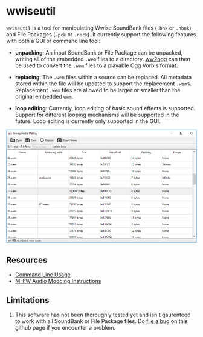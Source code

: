 # wwiseutil
`wwiseutil` is a tool for manipulating Wwise SoundBank files (`.bnk` or `.nbnk`) and File Packages (`.pck` or `.npck`). It currently support the following features with both a GUI or command line tool:

* __unpacking__: An input SoundBank or File Package can be unpacked, writing all of the embedded `.wem` files to a directory.
[ww2ogg](https://github.com/hcs64/ww2ogg/releases) can then be used to convert the `.wem` files to a playable Ogg Vorbis format. 

* __replacing__: The `.wem` files within a source can be replaced. All metadata stored within the file will be updated to support the replacement `.wem`s. Replacement `.wem` files are allowed to be larger or smaller than the original embedded `wem`.

* __loop editing__: Currently, loop editing of basic sound effects is supported. Support for different looping mechanisms will be supported in the future. Loop editing is currently only supported in the GUI.

![screenshot](assets/screenshot.PNG?raw=true)

## Resources
* [Command Line Usage](https://github.com/hpxro7/wwiseutil/wiki/Command-Line-Usage)
* [MH:W Audio Modding Instructions](https://github.com/hpxro7/wwiseutil/wiki/Modding-MH:W)

## Limitations

1. This software has not been thoroughly tested yet and isn't gaurenteed to work with all SoundBank or File Package files. Do [file a bug](https://github.com/hpxro7/bnkutil/issues/new) on this github page if you encounter a problem.
